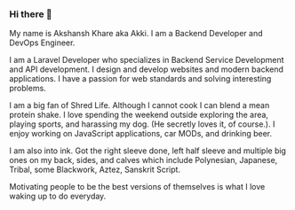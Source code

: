 ### Hi there 👋

My name is Akshansh Khare aka Akki. I am a Backend Developer and DevOps Engineer.

I am a Laravel Developer who specializes in Backend Service Development and API development. I design and develop websites and modern backend applications. I have a passion for web standards and solving interesting problems.

I am a big fan of Shred Life. Although I cannot cook I can blend a mean protein shake. I love spending the weekend outside exploring the area, playing sports, and harassing my dog. (He secretly loves it, of course.). I enjoy working on JavaScript applications, car MODs, and drinking beer.

I am also into ink. Got the right sleeve done, left half sleeve and multiple big ones on my back, sides, and calves which include Polynesian, Japanese, Tribal, some Blackwork, Aztez, Sanskrit Script.

Motivating people to be the best versions of themselves is what I love waking up to do everyday.
